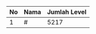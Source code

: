 | No | Nama            | Jumlah Level |
|----|-----------------|--------------|
| 1  | #    |    5217        |

